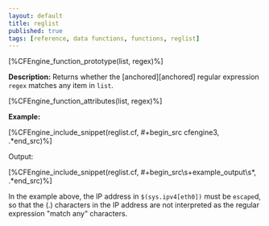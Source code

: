 ```yaml
---
layout: default
title: reglist
published: true
tags: [reference, data functions, functions, reglist]
---
```


[%CFEngine_function_prototype(list, regex)%]

**Description:** Returns whether the [anchored][anchored] regular expression 
`regex` matches any item in `list`.

[%CFEngine_function_attributes(list, regex)%]

**Example:**

[%CFEngine_include_snippet(reglist.cf, #\+begin_src cfengine3, .*end_src)%]

Output:

[%CFEngine_include_snippet(reglist.cf, #\+begin_src\s+example_output\s*, .*end_src)%]

In the example above, the IP address in `$(sys.ipv4[eth0])` must be `escape`d, 
so that the (.) characters in the IP address are not interpreted as the 
regular expression "match any" characters.
